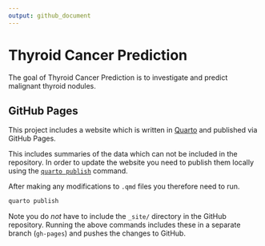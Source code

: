 ```yaml
---
output: github_document
---
```


<!-- README.md is generated from README.Rmd. Please edit that file -->

# Thyroid Cancer Prediction

<!-- badges: start -->
<!-- badges: end -->

The goal of Thyroid Cancer Prediction is to investigate and predict malignant thyroid nodules.

## GitHub Pages

This project includes a website which is written in [Quarto](https://quarto.org) and published via GitHub Pages.

This includes summaries of the data which can not be included in the repository. In order to update the website you need
to publish them locally using the [`quarto
publish`](https://quarto.org/docs/publishing/github-pages.html#publish-command) command.

After making any modifications to `.qmd` files you therefore need to run.

```bash
quarto publish
```

Note you do _not_ have to include the `_site/` directory in the GitHub repository. Running the above commands includes
these in a separate branch (`gh-pages`) and pushes the changes to GitHub.
